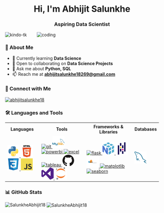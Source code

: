 <h1 align="center">Hi, I'm Abhijit Salunkhe</h1>
<h3 align="center">Aspiring Data Scientist</h3>

<img align="right" alt="coding" width="400" src="https://static.toiimg.com/thumb/width-350,height-197,imgsize-4784574,msid-103049311/103049311.jpg">

<p align="left"> 
  <img src="https://komarev.com/ghpvc/?username=kindo-tk&label=Profile%20views&color=0e75b6&style=flat" alt="kindo-tk" /> 
</p>

### 🌟 About Me
- 🌱 Currently learning **Data Science**
- 👯 Open to collaborating on **Data Science Projects**
- 💬 Ask me about **Python, SQL**
- 📫 Reach me at **abhijitsalunkhe18269@gmail.com**

### 🔗 Connect with Me
<p align="left">
  <a href="https://www.linkedin.com/in/abhijitsalunkhe18" target="_blank"><img align="center" src="https://raw.githubusercontent.com/rahuldkjain/github-profile-readme-generator/master/src/images/icons/Social/linked-in-alt.svg" alt="abhijitsalunkhe18" height="30" width="40" /></a>
</p>

### 🛠️ Languages and Tools
<table>
  <tr>
    <th>Languages</th>
    <th>Tools</th>
    <th>Frameworks & Libraries</th>
    <th>Databases</th>
  </tr>
  <tr>
    <td>
      <a href="https://www.python.org" target="_blank" rel="noreferrer">
        <img src="https://raw.githubusercontent.com/devicons/devicon/master/icons/python/python-original.svg" alt="python" width="40" height="40"/>
      </a>
      <a href="https://www.w3.org/html/" target="_blank" rel="noreferrer">
        <img src="https://raw.githubusercontent.com/devicons/devicon/master/icons/html5/html5-original-wordmark.svg" alt="html5" width="40" height="40"/>
      </a>
      <!-- CSS Icon -->
      <a href="https://www.w3schools.com/css/" target="_blank" rel="noreferrer">
        <img src="https://raw.githubusercontent.com/devicons/devicon/master/icons/css3/css3-original.svg" alt="css" width="40" height="40"/>
      </a>
      <a href="https://www.w3schools.com/js/" target="_blank" rel="noreferrer">
        <img src="https://raw.githubusercontent.com/devicons/devicon/master/icons/javascript/javascript-original.svg" alt="javascript" width="40" height="40"/>
      </a>
    </td>
    <td>
      <a href="https://git-scm.com/" target="_blank" rel="noreferrer">
        <img src="https://www.vectorlogo.zone/logos/git-scm/git-scm-icon.svg" alt="git" width="40" height="40"/>
      </a>
      <a href="https://www.mysql.com/" target="_blank" rel="noreferrer">
        <img src="https://raw.githubusercontent.com/devicons/devicon/master/icons/mysql/mysql-original-wordmark.svg" alt="mysql" width="40" height="40"/>
      </a>
      <a href="https://powerbi.microsoft.com/" target="_blank" rel="noreferrer">
        <img src="https://www.vectorlogo.zone/logos/microsoft_powerbi/microsoft_powerbi-icon.svg" alt="powerbi" width="40" height="40"/>
      </a>
      <a href="https://www.microsoft.com/en-us/microsoft-365/excel" target="_blank" rel="noreferrer">
        <img src="https://uxwing.com/wp-content/themes/uxwing/download/brands-and-social-media/microsoft-excel-icon.png" alt="excel" width="40" height="40"/>
      </a>
      <!-- Tableau Icon -->
      <a href="https://www.w3schools.com/tableau/" target="_blank" rel="noreferrer">
        <img src="https://raw.githubusercontent.com/devicons/devicon/master/icons/tableau/tableau-original.svg" alt="tableau" width="40" height="40"/>
      </a>
      <a href="https://www.w3schools.com/git/" target="_blank" rel="noreferrer">
        <img src="https://raw.githubusercontent.com/devicons/devicon/master/icons/github/github-original.svg" alt="github" width="40" height="40"/>
      </a>
      <a href="https://www.w3schools.com/visualstudio/" target="_blank" rel="noreferrer">
        <img src="https://raw.githubusercontent.com/devicons/devicon/master/icons/visualstudio/visualstudio-plain.svg" alt="vscode" width="40" height="40"/>
      </a>
      <a href="https://www.w3schools.com/python/python_jupyter.asp" target="_blank" rel="noreferrer">
        <img src="https://raw.githubusercontent.com/devicons/devicon/master/icons/jupyter/jupyter-original.svg" alt="jupyter" width="40" height="40"/>
      </a>
    </td>
    <td>
      <a href="https://flask.palletsprojects.com/" target="_blank" rel="noreferrer">
        <img src="https://www.vectorlogo.zone/logos/pocoo_flask/pocoo_flask-icon.svg" alt="flask" width="40" height="40"/>
      </a>
      <a href="https://numpy.org/" target="_blank" rel="noreferrer">
        <img src="https://raw.githubusercontent.com/devicons/devicon/master/icons/numpy/numpy-original.svg" alt="numpy" width="40" height="40"/>
      </a>
      <a href="https://pandas.pydata.org/" target="_blank" rel="noreferrer">
        <img src="https://raw.githubusercontent.com/devicons/devicon/2ae2a900d2f041da66e950e4d48052658d850630/icons/pandas/pandas-original.svg" alt="pandas" width="40" height="40"/>
      </a>
      <a href="https://scikit-learn.org/" target="_blank" rel="noreferrer">
        <img src="https://github.com/scikit-learn/scikit-learn/blob/main/doc/logos/scikit-learn-logo.svg" alt="scikit-learn" width="40" height="40"/>
      </a>
      <a href="https://matplotlib.org/" target="_blank" rel="noreferrer">
        <img src="https://camo.githubusercontent.com/55a55cebad6360bda8bca520c61e0e195dc7ee413bf9982f1ba86cab496f2388/68747470733a2f2f6d6174706c6f746c69622e6f72672f5f7374617469632f6c6f676f322e737667" alt="matplotlib" width="40" height="40"/>
      </a>
      <a href="https://seaborn.pydata.org/" target="_blank" rel="noreferrer">
        <img src="https://seaborn.pydata.org/_images/logo-mark-lightbg.svg" alt="seaborn" width="40" height="40"/>
      </a>
    </td>
    <td>
      <a href="https://www.w3schools.com/sql/" target="_blank" rel="noreferrer">
        <img src="https://raw.githubusercontent.com/devicons/devicon/master/icons/mysql/mysql-original.svg" alt="sql" width="40" height="40"/>
      </a>
    </td>
  </tr>
</table>

### 📊 GitHub Stats
<p><img align="left" src="https://github-readme-stats.vercel.app/api/top-langs?username=SalunkheAbhijit18&show_icons=true&locale=en&layout=compact" alt="SalunkheAbhijit18" /></p>
<p>&nbsp;<img align="center" src="https://github-readme-stats.vercel.app/api?username=SalunkheAbhijit18&show_icons=true&locale=en" alt="SalunkheAbhijit18" /></p>
